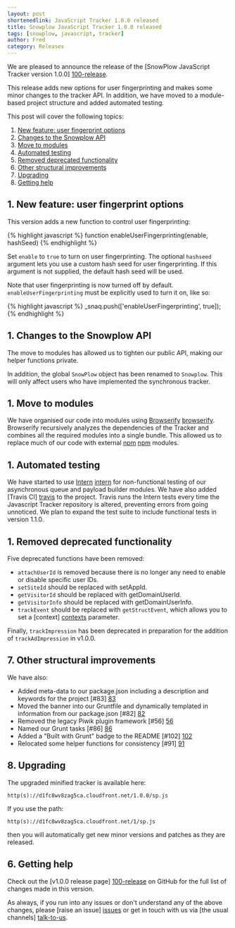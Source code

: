 ```yaml
---
layout: post
shortenedlink: JavaScript Tracker 1.0.0 released
title: Snowplow JavaScript Tracker 1.0.0 released
tags: [snowplow, javascript, tracker]
author: Fred
category: Releases
---
```


We are pleased to announce the release of the [SnowPlow JavaScript Tracker version 1.0.0] [100-release].

This release adds new options for user fingerprinting and makes some minor changes to the tracker API. In addition, we have moved to a module-based project structure and added automated testing.

This post will cover the following topics:

1. [New feature: user fingerprint options](/blog/2014/02/xx/snowplow-javascript-tracker-1.0.0-released/#hash)
2. [Changes to the Snowplow API](/blog/2014/02/xx/snowplow-javascript-tracker-1.0.0-released/#api)
3. [Move to modules](/blog/2014/02/xx/snowplow-javascript-tracker-1.0.0-released/#modules)
4. [Automated testing](/blog/2014/02/xx/snowplow-javascript-tracker-1.0.0-released/#tests)
5. [Removed deprecated functionality](/blog/2014/02/xx/snowplow-javascript-tracker-1.0.0-released/#deprecated)
6. [Other structural improvements](/blog/2014/02/xx/snowplow-javascript-tracker-1.0.0-released/#structure)
7. [Upgrading](/blog/2014/02/xx/snowplow-javascript-tracker-1.0.0-released/#upgrading)
8. [Getting help](/blog/2014/02/xx/snowplow-javascript-tracker-1.0.0-released/#help)

<!--more-->

<h2><a name="hash">1. New feature: user fingerprint options</a></h2>

This version adds a new function to control user fingerprinting:

{% highlight javascript %}
function enableUserFingerprinting(enable, hashSeed)
{% endhighlight %}

Set `enable` to `true` to turn on user fingerprinting. The optional `hashseed` argument lets you use a custom hash seed for user fingerprinting. If this argument is not supplied, the default hash seed will be used.

Note that user fingerprinting is now turned off by default. `enableUserFingerprinting` must be explicitly used to turn it on, like so:

{% highlight javascript %}
_snaq.push(['enableUserFingerprinting', true]);
{% endhighlight %}


<h2><a name="api">1. Changes to the Snowplow API</a></h2>

The move to modules has allowed us to tighten our public API, making our helper functions private.

In addition, the global `SnowPlow` object has been renamed to `Snowplow`. This will only affect users who have implemented the synchronous tracker.

<h2><a name="modules">1. Move to modules</a></h2>

We have organised our code into modules using [Browserify] [browserify]. Browserify recursively analyzes the dependencies of the Tracker and combines all the required modules into a single bundle. This allowed us to replace much of our code with external [npm] [npm] modules.

<h2><a name="tests">1. Automated testing</a></h2>

We have started to use [Intern] [intern] for non-functional testing of our asynchronous queue and payload builder modules. We have also added [Travis CI] [travis] to the project. Travis runs the Intern tests every time the Javascript Tracker repository is altered, preventing errors from going unnoticed. We plan to expand the test suite to include functional tests in version 1.1.0.

<h2><a name="deprecated">1. Removed deprecated functionality</a></h2>

Five deprecated functions have been removed:

* `attachUserId` is removed because there is no longer any need to enable or disable specific user IDs.
* `setSiteId` should be replaced with setAppId.
* `getVisitorId` should be replaced with getDomainUserId.
* `getVisitorInfo` should be replaced with getDomainUserInfo.
* `trackEvent` should be replaced with `getStructEvent`, which allows you to set a [context] [contexts] parameter.

Finally, `trackImpression` has been deprecated in preparation for the addition of `trackAdImpression` in v1.0.0.

<h2><a name="structure">7. Other structural improvements</a></h2>

We have also:

* Added meta-data to our package.json including a description and keywords for the project [#83] [83]
* Moved the banner into our Gruntfile and dynamically templated in information from our package.json [#82] [82]
* Removed the legacy Piwik plugin framework [#56] [56]
* Named our Grunt tasks [#86] [86]
* Added a "Built with Grunt" badge to the README [#102] [102]
* Relocated some helper functions for consistency [#91] [91]

<h2><a name="upgrading">8. Upgrading </a></h2>

The upgraded minified tracker is available here:

    http(s)://d1fc8wv8zag5ca.cloudfront.net/1.0.0/sp.js

If you use the path:

    http(s)://d1fc8wv8zag5ca.cloudfront.net/1/sp.js

then you will automatically get new minor versions and patches as they are released.

<h2><a name="help">6. Getting help</a></h2>

Check out the [v1.0.0 release page] [100-release] on GitHub for the full list of changes made in this version.

As always, if you run into any issues or don't understand any of the above changes, please [raise an issue] [issues] or get in touch with us via [the usual channels] [talk-to-us].

[100-release]: https://github.com/snowplow/snowplow-javascript-tracker/releases/tag/1.0.0
[contexts]: http://snowplowanalytics.com/blog/2014/01/27/snowplow-custom-contexts-guide/
[browserify]: http://browserify.org/
[npm]: https://www.npmjs.org/
[intern]: [http://theintern.io/]
[travis]: [https://travis-ci.org/]

[issues]: https://github.com/snowplow/snowplow/issues
[talk-to-us]: https://github.com/snowplow/snowplow/wiki/Talk-to-us

[83]: https://github.com/snowplow/snowplow-javascript-tracker/issues/83
[82]: https://github.com/snowplow/snowplow-javascript-tracker/issues/82
[56]: https://github.com/snowplow/snowplow-javascript-tracker/issues/56
[91]: https://github.com/snowplow/snowplow-javascript-tracker/issues/91
[86]: https://github.com/snowplow/snowplow-javascript-tracker/issues/86
[102]: https://github.com/snowplow/snowplow-javascript-tracker/issues/102
